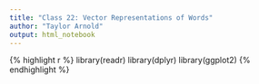 ```yaml
---
title: "Class 22: Vector Representations of Words"
author: "Taylor Arnold"
output: html_notebook
---
```





{% highlight r %}
library(readr)
library(dplyr)
library(ggplot2)
{% endhighlight %}
